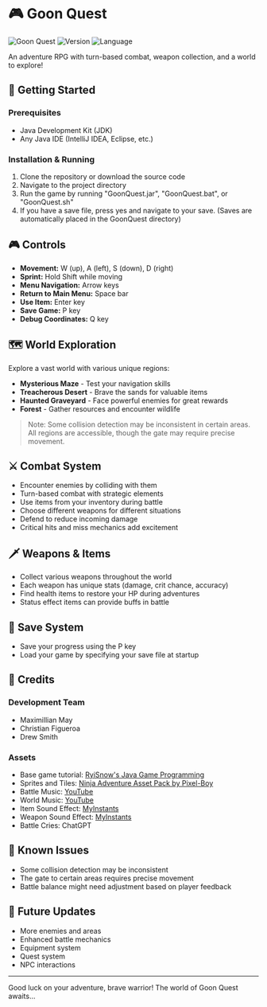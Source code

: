 # 🎮 Goon Quest

![Goon Quest](https://img.shields.io/badge/Game-Goon%20Quest-darkred)
![Version](https://img.shields.io/badge/Version-1.0-blue)
![Language](https://img.shields.io/badge/Language-Java-orange)

An adventure RPG with turn-based combat, weapon collection, and a world to explore!

## 🚀 Getting Started

### Prerequisites
- Java Development Kit (JDK)
- Any Java IDE (IntelliJ IDEA, Eclipse, etc.)

### Installation & Running
1. Clone the repository or download the source code
2. Navigate to the project directory
3. Run the game by running "GoonQuest.jar", "GoonQuest.bat", or "GoonQuest.sh"
4. If you have a save file, press yes and navigate to your save.
   (Saves are automatically placed in the GoonQuest directory)

## 🎮 Controls

- **Movement:** W (up), A (left), S (down), D (right)
- **Sprint:** Hold Shift while moving
- **Menu Navigation:** Arrow keys
- **Return to Main Menu:** Space bar
- **Use Item:** Enter key
- **Save Game:** P key
- **Debug Coordinates:** Q key

## 🗺️ World Exploration

Explore a vast world with various unique regions:
- **Mysterious Maze** - Test your navigation skills
- **Treacherous Desert** - Brave the sands for valuable items
- **Haunted Graveyard** - Face powerful enemies for great rewards
- **Forest** - Gather resources and encounter wildlife

> Note: Some collision detection may be inconsistent in certain areas. All regions are accessible, though the gate may require precise movement.

## ⚔️ Combat System

- Encounter enemies by colliding with them
- Turn-based combat with strategic elements
- Use items from your inventory during battle
- Choose different weapons for different situations
- Defend to reduce incoming damage
- Critical hits and miss mechanics add excitement

## 🗡️ Weapons & Items

- Collect various weapons throughout the world
- Each weapon has unique stats (damage, crit chance, accuracy)
- Find health items to restore your HP during adventures
- Status effect items can provide buffs in battle

## 💾 Save System

- Save your progress using the P key
- Load your game by specifying your save file at startup

## 🎵 Credits

### Development Team
- Maximillian May
- Christian Figueroa
- Drew Smith

### Assets
- Base game tutorial: [RyiSnow's Java Game Programming](https://www.youtube.com/watch?v=om59cwR7psI&list=PL_QPQmz5C6WUF-pOQDsbsKbaBZqXj4qSq)
- Sprites and Tiles: [Ninja Adventure Asset Pack by Pixel-Boy](https://pixel-boy.itch.io/ninja-adventure-asset-pack)
- Battle Music: [YouTube](https://www.youtube.com/watch?v=af9pTcq5uSo)
- World Music: [YouTube](https://www.youtube.com/watch?v=g7M2E8AMLZ8)
- Item Sound Effect: [MyInstants](https://www.myinstants.com/en/instant/got-a-item-botw-80603/)
- Weapon Sound Effect: [MyInstants](https://www.myinstants.com/en/instant/zelda-item-get/)
- Battle Cries: ChatGPT

## 🐛 Known Issues

- Some collision detection may be inconsistent
- The gate to certain areas requires precise movement
- Battle balance might need adjustment based on player feedback

## 🔮 Future Updates

- More enemies and areas
- Enhanced battle mechanics
- Equipment system
- Quest system
- NPC interactions

---

Good luck on your adventure, brave warrior! The world of Goon Quest awaits...
